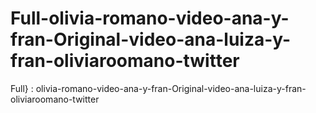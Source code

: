 # Full-olivia-romano-video-ana-y-fran-Original-video-ana-luiza-y-fran-oliviaroomano-twitter
Full} : olivia-romano-video-ana-y-fran-Original-video-ana-luiza-y-fran-oliviaroomano-twitter
